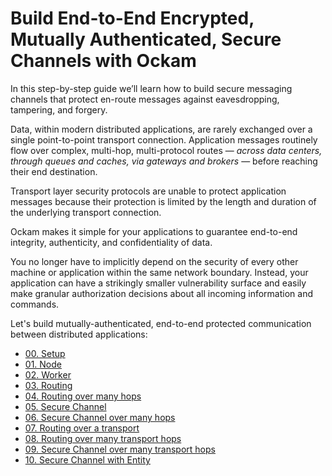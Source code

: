 # Build End-to-End Encrypted, Mutually Authenticated, Secure Channels with Ockam

In this step-by-step guide we’ll learn how to build secure messaging channels that
protect en-route messages against eavesdropping, tampering, and forgery.

Data, within modern distributed applications, are rarely exchanged over a single
point-to-point transport connection. Application messages routinely flow over complex,
multi-hop, multi-protocol routes — _across data centers, through queues and caches,
via gateways and brokers_ — before reaching their end destination.

Transport layer security protocols are unable to protect application messages
because their protection is limited by the length and duration of the underlying
transport connection.

Ockam makes it simple for your applications to guarantee end-to-end integrity,
authenticity, and confidentiality of data.

You no longer have to implicitly depend on the security of every other machine or
application within the same network boundary. Instead, your application can have
a strikingly smaller vulnerability surface and easily make granular authorization
decisions about all incoming information and commands.

Let's build mutually-authenticated, end-to-end protected communication between
distributed applications:

<ul>
<li><a href="./get-started/00-setup">00. Setup</a></li>
<li><a href="./get-started/01-node">01. Node</a></li>
<li><a href="./get-started/02-worker">02. Worker</a>
<li><a href="./get-started/03-routing">03. Routing</a></li>
<li><a href="./get-started/04-routing-many-hops">04. Routing over many hops</a></li>
<li><a href="./get-started/05-secure-channel">05. Secure Channel</a></li>
<li><a href="./get-started/06-secure-channel-many-hops">06. Secure Channel over many hops</a></li>
<li><a href="./get-started/07-routing-over-transport">07. Routing over a transport</a></li>
<li><a href="./get-started/08-routing-over-many-transport-hops">08. Routing over many transport hops</a></li>
<li>
<a href="./get-started/09-secure-channel-over-many-transport-hops">09. Secure Channel over many transport hops</a>
</li>
<li>
<a href="./get-started/10-secure-channel-with-entity">10. Secure Channel with Entity</a>
</li>
</ul>
